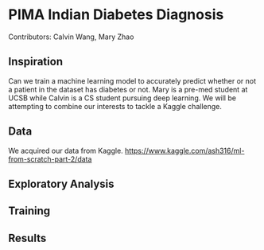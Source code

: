 # PIMA Indian Diabetes Diagnosis #

Contributors: Calvin Wang, Mary Zhao

## Inspiration ## 

Can we train a machine learning model to accurately predict whether or not a patient in the dataset has diabetes or not. Mary is a pre-med student at UCSB while Calvin is a CS student pursuing deep learning. We will be attempting to combine our interests to tackle a Kaggle challenge. 

## Data ## 

We acquired our data from Kaggle. 
https://www.kaggle.com/ash316/ml-from-scratch-part-2/data

## Exploratory Analysis ## 

## Training ## 

## Results ## 

